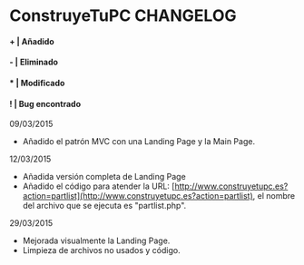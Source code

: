 #	ConstruyeTuPC CHANGELOG

####	+ | Añadido
####	- | Eliminado
####	* | Modificado
####	! | Bug encontrado

09/03/2015
+ Añadido el patrón MVC con una Landing Page y la Main Page.

12/03/2015
+ Añadida versión completa de Landing Page
+ Añadido el código para atender la URL: [http://www.construyetupc.es?action=partlist](http://www.construyetupc.es?action=partlist), el nombre del archivo que se
ejecuta es "partlist.php".

29/03/2015
* Mejorada visualmente la Landing Page.
* Limpieza de archivos no usados y código.